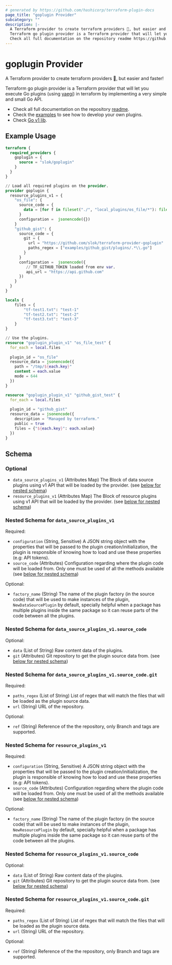 ```yaml
---
# generated by https://github.com/hashicorp/terraform-plugin-docs
page_title: "goplugin Provider"
subcategory: ""
description: |-
  A Terraform provider to create terraform providers 🤯, but easier and faster!
  Terraform go plugin provider is a Terraform provider that will let you execute Go plugins (using yaegi https://github.com/traefik/yaegi) in terraform by implementing a very simple and small Go API.
  Check all full documentation on the repository readme https://github.com/slok/terraform-provider-goplugin.Check the examples https://github.com/slok/terraform-provider-goplugin/tree/main/examples to see how to develop your own plugins.Check Go v1 lib https://pkg.go.dev/github.com/slok/terraform-provider-goplugin/pkg/api/v1.
---
```


# goplugin Provider

A Terraform provider to create terraform providers 🤯, but easier and faster!

Terraform go plugin provider is a Terraform provider that will let you execute Go plugins (using [yaegi](https://github.com/traefik/yaegi)) in terraform by implementing a very simple and small Go API.

- Check all full documentation on the repository [readme](https://github.com/slok/terraform-provider-goplugin).
- Check the [examples](https://github.com/slok/terraform-provider-goplugin/tree/main/examples) to see how to develop your own plugins.
- Check [Go v1 lib](https://pkg.go.dev/github.com/slok/terraform-provider-goplugin/pkg/api/v1).

## Example Usage

```terraform
terraform {
  required_providers {
    goplugin = {
      source = "slok/goplugin"
    }
  }
}

// Load all required plugins on the provider.
provider goplugin { 
  resource_plugins_v1 = {
    "os_file": {
      source_code = {
        data = [for f in fileset("./", "local_plugins/os_file/*"): file(f)]
      }
      configuration =  jsonencode({})
    }
    "github_gist": {
      source_code = {
        git = {
          url = "https://github.com/slok/terraform-provider-goplugin"
          paths_regex = ["examples/github_gist/plugins/.*\\.go"]
        } 
      }
      configuration =  jsonencode({
         // TF_GITHUB_TOKEN loaded from env var.
         api_url = "https://api.github.com"
      })
    }
  }
}

locals {
    files = {
        "tf-test1.txt": "test-1"
        "tf-test2.txt": "test-2"
        "tf-test3.txt": "test-3"
    }
}

// Use the plugins.
resource "goplugin_plugin_v1" "os_file_test" {
  for_each = local.files
  
  plugin_id = "os_file"
  resource_data = jsonencode({
    path = "/tmp/${each.key}"
    content = each.value
    mode = 644
  })
}

resource "goplugin_plugin_v1" "github_gist_test" {
  for_each = local.files
  
  plugin_id = "github_gist"
  resource_data = jsonencode({
    description = "Managed by terraform."
    public = true
    files = {"${each.key}": each.value}
  })
}
```

<!-- schema generated by tfplugindocs -->
## Schema

### Optional

- `data_source_plugins_v1` (Attributes Map) The Block of data source plugins using v1 API that will be loaded by the provider. (see [below for nested schema](#nestedatt--data_source_plugins_v1))
- `resource_plugins_v1` (Attributes Map) The Block of resource plugins using v1 API that will be loaded by the provider. (see [below for nested schema](#nestedatt--resource_plugins_v1))

<a id="nestedatt--data_source_plugins_v1"></a>
### Nested Schema for `data_source_plugins_v1`

Required:

- `configuration` (String, Sensitive) A JSON string object with the properties that will be passed to the plugin creation/initialization, the plugin is responsible of knowing how to load and use these properties (e.g: API tokens).
- `source_code` (Attributes) Configuration regarding where the plugin code will be loaded from. Only one must be used of all the methods available (see [below for nested schema](#nestedatt--data_source_plugins_v1--source_code))

Optional:

- `factory_name` (String) The name of the plugin factory (in the source code) that will be used to make instances of the plugin, `NewDataSourcePlugin` by default, specially helpful when a package has multiple plugins inside the same package so it can reuse parts of the code between all the plugins.

<a id="nestedatt--data_source_plugins_v1--source_code"></a>
### Nested Schema for `data_source_plugins_v1.source_code`

Optional:

- `data` (List of String) Raw content data of the plugins.
- `git` (Attributes) Git repository to get the plugin source data from. (see [below for nested schema](#nestedatt--data_source_plugins_v1--source_code--git))

<a id="nestedatt--data_source_plugins_v1--source_code--git"></a>
### Nested Schema for `data_source_plugins_v1.source_code.git`

Required:

- `paths_regex` (List of String) List of regex that will match the files that will be loaded as the plugin source data.
- `url` (String) URL of the repository.

Optional:

- `ref` (String) Reference of the the repository, only Branch and tags are supported.




<a id="nestedatt--resource_plugins_v1"></a>
### Nested Schema for `resource_plugins_v1`

Required:

- `configuration` (String, Sensitive) A JSON string object with the properties that will be passed to the plugin creation/initialization, the plugin is responsible of knowing how to load and use these properties (e.g: API tokens).
- `source_code` (Attributes) Configuration regarding where the plugin code will be loaded from. Only one must be used of all the methods available (see [below for nested schema](#nestedatt--resource_plugins_v1--source_code))

Optional:

- `factory_name` (String) The name of the plugin factory (in the source code) that will be used to make instances of the plugin, `NewResourcePlugin` by default, specially helpful when a package has multiple plugins inside the same package so it can reuse parts of the code between all the plugins.

<a id="nestedatt--resource_plugins_v1--source_code"></a>
### Nested Schema for `resource_plugins_v1.source_code`

Optional:

- `data` (List of String) Raw content data of the plugins.
- `git` (Attributes) Git repository to get the plugin source data from. (see [below for nested schema](#nestedatt--resource_plugins_v1--source_code--git))

<a id="nestedatt--resource_plugins_v1--source_code--git"></a>
### Nested Schema for `resource_plugins_v1.source_code.git`

Required:

- `paths_regex` (List of String) List of regex that will match the files that will be loaded as the plugin source data.
- `url` (String) URL of the repository.

Optional:

- `ref` (String) Reference of the the repository, only Branch and tags are supported.
